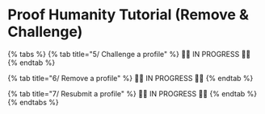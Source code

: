 # Proof Humanity Tutorial \(Remove & Challenge\)

{% tabs %}
{% tab title="5/ Challenge a profile" %}
🚧👷 IN PROGRESS 👷🚧
{% endtab %}

{% tab title="6/ Remove a profile" %}
🚧👷 IN PROGRESS 👷🚧
{% endtab %}

{% tab title="7/ Resubmit a profile" %}
🚧👷 IN PROGRESS 👷🚧
{% endtab %}
{% endtabs %}

